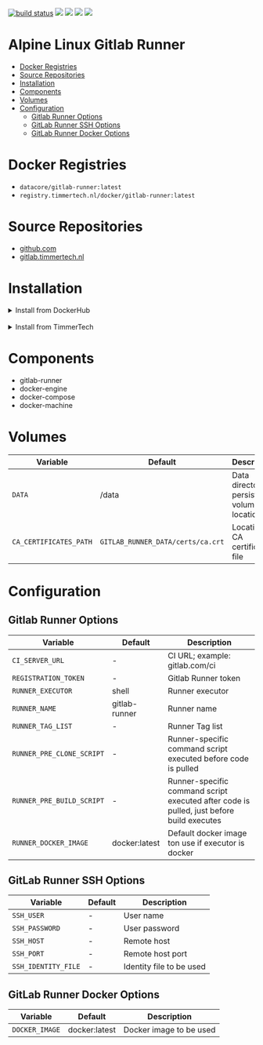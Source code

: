 [![build status](https://gitlab.timmertech.nl/docker/gitlab-runner/badges/master/build.svg)](https://gitlab.timmertech.nl/docker/gitlab-runner/commits/master)
[![](https://images.microbadger.com/badges/image/datacore/gitlab-runner.svg)](https://microbadger.com/images/datacore/gitlab-runner)
[![](https://images.microbadger.com/badges/version/datacore/gitlab-runner.svg)](https://microbadger.com/images/datacore/gitlab-runner)
[![](https://images.microbadger.com/badges/commit/datacore/gitlab-runner.svg)](https://microbadger.com/images/datacore/gitlab-runner)
[![](https://images.microbadger.com/badges/license/datacore/gitlab-runner.svg)](https://microbadger.com/images/datacore/gitlab-runner)

# Alpine Linux Gitlab Runner

- [Docker Registries](#docker-registries)
- [Source Repositories](#source-repositories)
- [Installation](#installation)
- [Components](#components)
- [Volumes](#volumes)
- [Configuration](#configuration)
  - [Gitlab Runner Options](#gitlab-runner-options)
  - [GitLab Runner SSH Options](#gitLab-runner-ssh-options)
  - [GitLab Runner Docker Options](#gitLab-runner-docker-options)

# Docker Registries

 - ```datacore/gitlab-runner:latest```
 - ```registry.timmertech.nl/docker/gitlab-runner:latest```

# Source Repositories

- [github.com](https://github.com/GJRTimmer/docker-gitlab-runner)
- [gitlab.timmertech.nl](https://gitlab.timmertech.nl/docker/gitlab-runner)

# Installation

<details>
<summary>Install from DockerHub</summary>
<p>

Download:
```bash
docker pull datacore/alpine-base:latest
```

Build:
```bash
docker build -t datacore/alpine-base https://github.com/GJRTimmer/docker-alpine-base
```
</p>
</details>

<br/>

<details>
<summary>Install from TimmerTech</summary>
<p>

Download:
```bash
docker pull registry.timmertech.nl/docker/gitlab-runner:latest
```

Build:
```bash
docker build -t datacore/gitlab-runner https://gitlab.timmertech.nl/docker/gitlab-runner
```
</p>
</details>

# Components

 - gitlab-runner
 - docker-engine
 - docker-compose
 - docker-machine
 
# Volumes

| Variable | Default | Description |
|----------|---------|-------------|
| ```DATA``` | /data | Data directory, persistent volume location |
| ```CA_CERTIFICATES_PATH``` | ```GITLAB_RUNNER_DATA/certs/ca.crt``` | Location for CA certificate file |
 
# Configuration

## Gitlab Runner Options

| Variable | Default | Description |
|----------|---------|-------------|
| ```CI_SERVER_URL``` | - | CI URL; example: gitlab.com/ci |
| ```REGISTRATION_TOKEN``` | - | Gitlab Runner token |
| ```RUNNER_EXECUTOR``` | shell | Runner executor |
| ```RUNNER_NAME``` | gitlab-runner | Runner name |
| ```RUNNER_TAG_LIST``` | - | Runner Tag list |
| ```RUNNER_PRE_CLONE_SCRIPT``` | - | Runner-specific command script executed before code is pulled |
| ```RUNNER_PRE_BUILD_SCRIPT``` | - | Runner-specific command script executed after code is pulled, just before build executes |
| ```RUNNER_DOCKER_IMAGE``` | docker:latest | Default docker image ton use if executor is docker |

## GitLab Runner SSH Options

| Variable | Default | Description |
|----------|---------|-------------|
| ```SSH_USER``` | - | User name |
| ```SSH_PASSWORD``` | - | User password |
| ```SSH_HOST``` | - | Remote host |
| ```SSH_PORT``` | - | Remote host port |
| ```SSH_IDENTITY_FILE``` | - | Identity file to be used |

## GitLab Runner Docker Options

| Variable | Default | Description |
|----------|---------|-------------|
| ```DOCKER_IMAGE``` | docker:latest | Docker image to be used |
